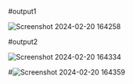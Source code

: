 #output1 

![Screenshot 2024-02-20 164258](https://github.com/Srinivas-Tanniru/ShoeProject/assets/127943977/914e9c30-8816-441a-be4d-fc33a06b1fe5)


#output2

![Screenshot 2024-02-20 164334](https://github.com/Srinivas-Tanniru/ShoeProject/assets/127943977/892f4af0-5bc3-4973-9eba-6d315751e9cf)


#![Screenshot 2024-02-20 164359](https://github.com/Srinivas-Tanniru/ShoeProject/assets/127943977/1965ef51-98cc-4ca7-8821-42d3c3683327)
